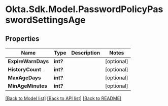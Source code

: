 # Okta.Sdk.Model.PasswordPolicyPasswordSettingsAge
## Properties

Name | Type | Description | Notes
------------ | ------------- | ------------- | -------------
**ExpireWarnDays** | **int?** |  | [optional] 
**HistoryCount** | **int?** |  | [optional] 
**MaxAgeDays** | **int?** |  | [optional] 
**MinAgeMinutes** | **int?** |  | [optional] 

[[Back to Model list]](../README.md#documentation-for-models) [[Back to API list]](../README.md#documentation-for-api-endpoints) [[Back to README]](../README.md)

